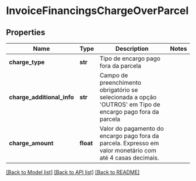 # InvoiceFinancingsChargeOverParcel

## Properties
Name | Type | Description | Notes
------------ | ------------- | ------------- | -------------
**charge_type** | **str** | Tipo de encargo pago fora da parcela | 
**charge_additional_info** | **str** | Campo de preenchimento obrigatório se selecionada a opção &#x27;OUTROS&#x27; em Tipo de encargo pago fora da parcela | 
**charge_amount** | **float** | Valor do pagamento do encargo pago fora da parcela. Expresso em valor monetário com até 4 casas decimais. | 

[[Back to Model list]](../README.md#documentation-for-models) [[Back to API list]](../README.md#documentation-for-api-endpoints) [[Back to README]](../README.md)

